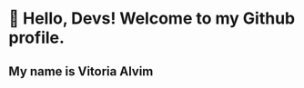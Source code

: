 # 👋 Hello, Devs! Welcome to my Github profile.
## My name is Vitoria Alvim

<!--
**VitoriaAlvim7/VitoriaAlvim7** is a ✨ _special_ ✨ repository because its `README.md` (this file) appears on your GitHub profile.

Here are some ideas to get you started:

- 🔭 I’m currently working as a systems development intern
- 🌱 I'm currently in Back-End training, studying Java, SpringBoot and JUnit5
- 📫 How to reach me: I put my social networks on my profile, Instagram and Linkedin
-->
